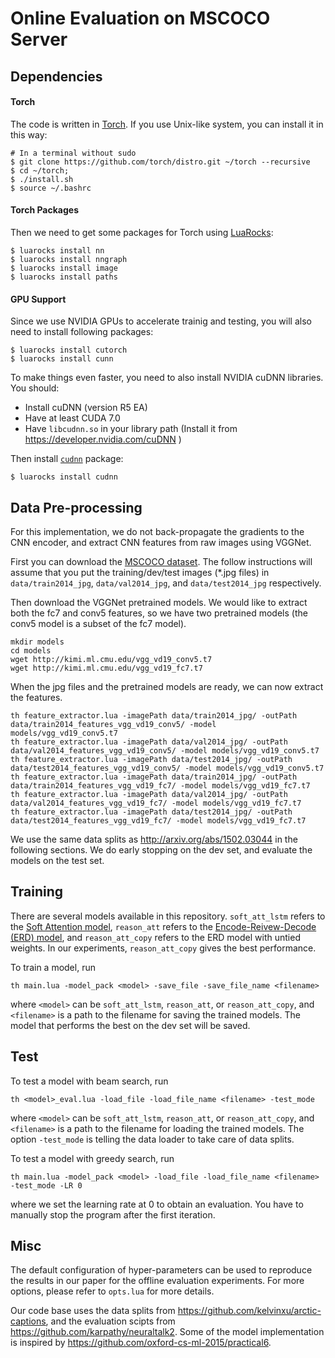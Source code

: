 # Online Evaluation on MSCOCO Server

## Dependencies
#### Torch
The code is written in [Torch](http://torch.ch/). If you use Unix-like system, you can install it in this way:
```
# In a terminal without sudo
$ git clone https://github.com/torch/distro.git ~/torch --recursive
$ cd ~/torch; 
$ ./install.sh     
$ source ~/.bashrc
```

#### Torch Packages
Then we need to get some packages for Torch using [LuaRocks](https://luarocks.org/):
```
$ luarocks install nn
$ luarocks install nngraph 
$ luarocks install image 
$ luarocks install paths
```

#### GPU Support
Since we use NVIDIA GPUs to accelerate trainig and testing, you will also need to install following packages:
```
$ luarocks install cutorch
$ luarocks install cunn
```

To make things even faster, you need to also install NVIDIA cuDNN libraries. You should: 
* Install cuDNN (version R5 EA)
* Have at least CUDA 7.0
* Have `libcudnn.so` in your library path (Install it from https://developer.nvidia.com/cuDNN )

Then install [`cudnn`](https://github.com/soumith/cudnn.torch) package:
```
$ luarocks install cudnn
```

## Data Pre-processing
For this implementation, we do not back-propagate the gradients to the CNN encoder, and extract CNN features from raw images using VGGNet.

First you can download the [MSCOCO dataset](http://mscoco.org/dataset/#download). The follow instructions will assume that you put the training/dev/test images (*.jpg files) in `data/train2014_jpg`, `data/val2014_jpg`, and `data/test2014_jpg` respectively.

Then download the VGGNet pretrained models. We would like to extract both the fc7 and conv5 features, so we have two pretrained models (the conv5 model is a subset of the fc7 model).
```
mkdir models
cd models
wget http://kimi.ml.cmu.edu/vgg_vd19_conv5.t7
wget http://kimi.ml.cmu.edu/vgg_vd19_fc7.t7
```

When the jpg files and the pretrained models are ready, we can now extract the features.
```
th feature_extractor.lua -imagePath data/train2014_jpg/ -outPath data/train2014_features_vgg_vd19_conv5/ -model models/vgg_vd19_conv5.t7
th feature_extractor.lua -imagePath data/val2014_jpg/ -outPath data/val2014_features_vgg_vd19_conv5/ -model models/vgg_vd19_conv5.t7
th feature_extractor.lua -imagePath data/test2014_jpg/ -outPath data/test2014_features_vgg_vd19_conv5/ -model models/vgg_vd19_conv5.t7
th feature_extractor.lua -imagePath data/train2014_jpg/ -outPath data/train2014_features_vgg_vd19_fc7/ -model models/vgg_vd19_fc7.t7
th feature_extractor.lua -imagePath data/val2014_jpg/ -outPath data/val2014_features_vgg_vd19_fc7/ -model models/vgg_vd19_fc7.t7
th feature_extractor.lua -imagePath data/test2014_jpg/ -outPath data/test2014_features_vgg_vd19_fc7/ -model models/vgg_vd19_fc7.t7
```

We use the same data splits as http://arxiv.org/abs/1502.03044 in the following sections. We do early stopping on the dev set, and evaluate the models on the test set.

## Training

There are several models available in this repository. `soft_att_lstm` refers to the [Soft Attention model](http://arxiv.org/abs/1502.03044), `reason_att` refers to the [Encode-Reivew-Decode (ERD) model](https://arxiv.org/abs/1605.07912), and `reason_att_copy` refers to the ERD model with untied weights. In our experiments, `reason_att_copy` gives the best performance.

To train a model, run
```
th main.lua -model_pack <model> -save_file -save_file_name <filename>
```
where `<model>` can be `soft_att_lstm`, `reason_att`, or `reason_att_copy`, and `<filename>` is a path to the filename for saving the trained models. The model that performs the best on the dev set will be saved.

## Test

To test a model with beam search, run
```
th <model>_eval.lua -load_file -load_file_name <filename> -test_mode
```
where `<model>` can be `soft_att_lstm`, `reason_att`, or `reason_att_copy`, and `<filename>` is a path to the filename for loading the trained models. The option `-test_mode` is telling the data loader to take care of data splits.

To test a model with greedy search, run
```
th main.lua -model_pack <model> -load_file -load_file_name <filename> -test_mode -LR 0
```
where we set the learning rate at 0 to obtain an evaluation. You have to manually stop the program after the first iteration.

## Misc

The default configuration of hyper-parameters can be used to reproduce the results in our paper for the offline evaluation experiments. For more options, please refer to `opts.lua` for more details.

Our code base uses the data splits from https://github.com/kelvinxu/arctic-captions, and the evaluation scipts from https://github.com/karpathy/neuraltalk2. Some of the model implementation is inspired by https://github.com/oxford-cs-ml-2015/practical6.

